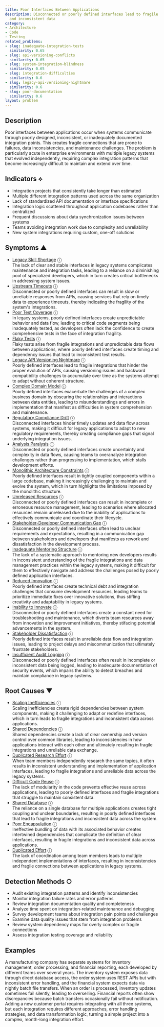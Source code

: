 ```yaml
---
title: Poor Interfaces Between Applications
description: Disconnected or poorly defined interfaces lead to fragile integrations
  and inconsistent data
category:
- Architecture
- Code
- Testing
related_problems:
- slug: inadequate-integration-tests
  similarity: 0.65
- slug: api-versioning-conflicts
  similarity: 0.65
- slug: system-integration-blindness
  similarity: 0.65
- slug: integration-difficulties
  similarity: 0.6
- slug: legacy-api-versioning-nightmare
  similarity: 0.6
- slug: poor-documentation
  similarity: 0.6
layout: problem
---
```


## Description

Poor interfaces between applications occur when systems communicate through poorly designed, inconsistent, or inadequately documented integration points. This creates fragile connections that are prone to failures, data inconsistencies, and maintenance challenges. The problem is particularly acute in enterprise environments with multiple legacy systems that evolved independently, requiring complex integration patterns that become increasingly difficult to maintain and extend over time.

## Indicators ⟡

- Integration projects that consistently take longer than estimated
- Multiple different integration patterns used across the same organization
- Lack of standardized API documentation or interface specifications
- Integration logic scattered throughout application codebases rather than centralized
- Frequent discussions about data synchronization issues between systems
- Teams avoiding integration work due to complexity and unreliability
- New system integrations requiring custom, one-off solutions

## Symptoms ▲
- [Legacy Skill Shortage](legacy-skill-shortage.md) <span class="info-tooltip" title="Confidence: 0.546, Strength: 0.798">ⓘ</span>
<br/>  The lack of clear and stable interfaces in legacy systems complicates maintenance and integration tasks, leading to a reliance on a diminishing pool of specialized developers, which in turn creates critical bottlenecks in addressing system issues.
- [Upstream Timeouts](upstream-timeouts.md) <span class="info-tooltip" title="Confidence: 0.522, Strength: 0.710">ⓘ</span>
<br/>  Disconnected or poorly defined interfaces can result in slow or unreliable responses from APIs, causing services that rely on timely data to experience timeouts, thereby indicating the fragility of the system's integrations.
- [Poor Test Coverage](poor-test-coverage.md) <span class="info-tooltip" title="Confidence: 0.458, Strength: 0.675">ⓘ</span>
<br/>  In legacy systems, poorly defined interfaces create unpredictable behavior and data flow, leading to critical code segments being inadequately tested, as developers often lack the confidence to create comprehensive tests in the face of integration fragility.
- [Flaky Tests](flaky-tests.md) <span class="info-tooltip" title="Confidence: 0.400, Strength: 0.734">ⓘ</span>
<br/>  Flaky tests arise from fragile integrations and unpredictable data flows between applications, where poorly defined interfaces create timing and dependency issues that lead to inconsistent test results.
- [Legacy API Versioning Nightmare](legacy-api-versioning-nightmare.md) <span class="info-tooltip" title="Confidence: 0.396, Strength: 0.865">ⓘ</span>
<br/>  Poorly defined interfaces lead to fragile integrations that hinder the proper evolution of APIs, causing versioning issues and backward compatibility challenges to accumulate over time as the systems attempt to adapt without coherent structure.
- [Complex Domain Model](complex-domain-model.md) <span class="info-tooltip" title="Confidence: 0.396, Strength: 0.616">ⓘ</span>
<br/>  Poorly defined interfaces exacerbate the challenges of a complex business domain by obscuring the relationships and interactions between data entities, leading to misunderstandings and errors in implementation that manifest as difficulties in system comprehension and maintenance.
- [Regulatory Compliance Drift](regulatory-compliance-drift.md) <span class="info-tooltip" title="Confidence: 0.392, Strength: 0.720">ⓘ</span>
<br/>  Disconnected interfaces hinder timely updates and data flow across systems, making it difficult for legacy applications to adapt to new regulatory requirements, thereby creating compliance gaps that signal underlying integration issues.
- [Analysis Paralysis](analysis-paralysis.md) <span class="info-tooltip" title="Confidence: 0.391, Strength: 0.837">ⓘ</span>
<br/>  Disconnected or poorly defined interfaces create uncertainty and complexity in data flows, causing teams to overanalyze integration challenges rather than progressing to implementation, which stalls development efforts.
- [Monolithic Architecture Constraints](monolithic-architecture-constraints.md) <span class="info-tooltip" title="Confidence: 0.367, Strength: 0.771">ⓘ</span>
<br/>  Poorly defined interfaces result in tightly coupled components within a large codebase, making it increasingly challenging to maintain and evolve the system, which in turn highlights the limitations imposed by the monolithic structure.
- [Unreleased Resources](unreleased-resources.md) <span class="info-tooltip" title="Confidence: 0.329, Strength: 0.618">ⓘ</span>
<br/>  Disconnected or poorly defined interfaces can result in incomplete or erroneous resource management, leading to scenarios where allocated resources remain unreleased due to the inability of applications to effectively communicate and coordinate their lifecycle.
- [Stakeholder-Developer Communication Gap](stakeholder-developer-communication-gap.md) <span class="info-tooltip" title="Confidence: 0.327, Strength: 0.747">ⓘ</span>
<br/>  Disconnected or poorly defined interfaces often lead to unclear requirements and expectations, resulting in a communication gap between stakeholders and developers that manifests as rework and dissatisfaction in the development process.
- [Inadequate Mentoring Structure](inadequate-mentoring-structure.md) <span class="info-tooltip" title="Confidence: 0.322, Strength: 0.752">ⓘ</span>
<br/>  The lack of a systematic approach to mentoring new developers results in inconsistent understanding of the fragile integrations and data management practices within the legacy systems, making it difficult for them to effectively navigate and address the challenges posed by poorly defined application interfaces.
- [Reduced Innovation](reduced-innovation.md) <span class="info-tooltip" title="Confidence: 0.314, Strength: 0.763">ⓘ</span>
<br/>  Poorly defined interfaces create technical debt and integration challenges that consume development resources, leading teams to prioritize immediate fixes over innovative solutions, thus stifling creativity and adaptability in legacy systems.
- [Inability to Innovate](inability-to-innovate.md) <span class="info-tooltip" title="Confidence: 0.310, Strength: 0.817">ⓘ</span>
<br/>  Disconnected or poorly defined interfaces create a constant need for troubleshooting and maintenance, which diverts team resources away from innovation and improvement initiatives, thereby stifacing potential advancements in the system.
- [Stakeholder Dissatisfaction](stakeholder-dissatisfaction.md) <span class="info-tooltip" title="Confidence: 0.307, Strength: 0.792">ⓘ</span>
<br/>  Poorly defined interfaces result in unreliable data flow and integration issues, leading to project delays and miscommunication that ultimately frustrate stakeholders.
- [Insufficient Audit Logging](insufficient-audit-logging.md) <span class="info-tooltip" title="Confidence: 0.301, Strength: 0.777">ⓘ</span>
<br/>  Disconnected or poorly defined interfaces often result in incomplete or inconsistent data being logged, leading to inadequate documentation of security events, which impairs the ability to detect breaches and maintain compliance in legacy systems.

## Root Causes ▼
- [Scaling Inefficiencies](scaling-inefficiencies.md) <span class="info-tooltip" title="Confidence: 0.391, Strength: 0.880">ⓘ</span>
<br/>  Scaling inefficiencies create rigid dependencies between system components, making it challenging to adapt or redefine interfaces, which in turn leads to fragile integrations and inconsistent data across applications.
- [Shared Dependencies](shared-dependencies.md) <span class="info-tooltip" title="Confidence: 0.366, Strength: 0.942">ⓘ</span>
<br/>  Shared dependencies create a lack of clear ownership and version control over common libraries, leading to inconsistencies in how applications interact with each other and ultimately resulting in fragile integrations and unreliable data exchange.
- [Duplicated Research Effort](duplicated-research-effort.md) <span class="info-tooltip" title="Confidence: 0.358, Strength: 0.863">ⓘ</span>
<br/>  When team members independently research the same topics, it often results in inconsistent understanding and implementation of application interfaces, leading to fragile integrations and unreliable data across the legacy systems.
- [Difficult Code Reuse](difficult-code-reuse.md) <span class="info-tooltip" title="Confidence: 0.341, Strength: 0.829">ⓘ</span>
<br/>  The lack of modularity in the code prevents effective reuse across applications, leading to poorly defined interfaces and fragile integrations that struggle to maintain consistent data.
- [Shared Database](shared-database.md) <span class="info-tooltip" title="Confidence: 0.336, Strength: 0.912">ⓘ</span>
<br/>  The reliance on a single database for multiple applications creates tight coupling and unclear boundaries, resulting in poorly defined interfaces that lead to fragile integrations and inconsistent data across the system.
- [Poor Encapsulation](poor-encapsulation.md) <span class="info-tooltip" title="Confidence: 0.315, Strength: 0.937">ⓘ</span>
<br/>  Ineffective bundling of data with its associated behavior creates intertwined dependencies that complicate the definition of clear interfaces, resulting in fragile integrations and inconsistent data across applications.
- [Duplicated Effort](duplicated-effort.md) <span class="info-tooltip" title="Confidence: 0.310, Strength: 0.888">ⓘ</span>
<br/>  The lack of coordination among team members leads to multiple independent implementations of interfaces, resulting in inconsistencies and fragile connections between applications in legacy systems.

## Detection Methods ○

- Audit existing integration patterns and identify inconsistencies
- Monitor integration failure rates and error patterns
- Review integration documentation quality and completeness
- Analyze time spent on integration-related maintenance and debugging
- Survey development teams about integration pain points and challenges
- Examine data quality issues that stem from integration problems
- Review system dependency maps for overly complex or fragile connections
- Assess integration testing coverage and reliability

## Examples

A manufacturing company has separate systems for inventory management, order processing, and financial reporting, each developed by different teams over several years. The inventory system exposes data through direct database access, the order system uses REST APIs but with inconsistent error handling, and the financial system expects data via nightly batch file transfers. When an order is processed, inventory updates sometimes fail silently, leading to overselling. Financial reports often show discrepancies because batch transfers occasionally fail without notification. Adding a new customer portal requires integrating with all three systems, but each integration requires different approaches, error handling strategies, and data transformation logic, turning a simple project into a complex, month-long integration effort.
